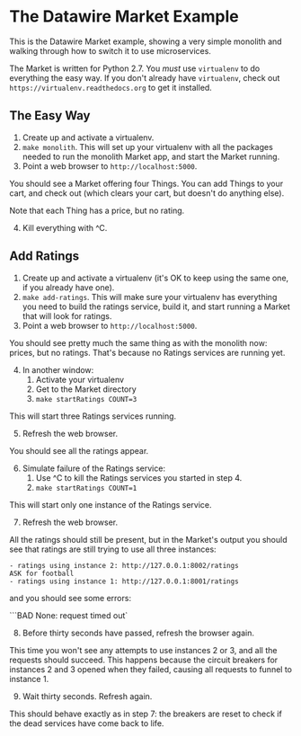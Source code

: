 The Datawire Market Example
===========================

This is the Datawire Market example, showing a very simple monolith and walking through how to switch it to use microservices.

The Market is written for Python 2.7. You _must_ use `virtualenv` to do everything the easy way. If you don't already have `virtualenv`, check out `https://virtualenv.readthedocs.org` to get it installed.

The Easy Way
------------

1. Create up and activate a virtualenv.
2. `make monolith`. This will set up your virtualenv with all the packages needed to run the monolith Market app, and start the Market running.
3. Point a web browser to `http://localhost:5000`.

You should see a Market offering four Things. You can add Things to your cart, and check out (which clears your cart, but doesn't do anything else).

Note that each Thing has a price, but no rating.

4. Kill everything with ^C.

Add Ratings
-----------

1. Create up and activate a virtualenv (it's OK to keep using the same one, if you already have one).
2. `make add-ratings`. This will make sure your virtualenv has everything you need to build the ratings service, build it, and start running a Market that will look for ratings.
3. Point a web browser to `http://localhost:5000`.

You should see pretty much the same thing as with the monolith now: prices, but no ratings. That's because no Ratings services are running yet.

4. In another window:
   1. Activate your virtualenv
   2. Get to the Market directory
   3. `make startRatings COUNT=3`

This will start three Ratings services running.

5. Refresh the web browser.

You should see all the ratings appear.

6. Simulate failure of the Ratings service:
   1. Use ^C to kill the Ratings services you started in step 4.
   2. `make startRatings COUNT=1`

This will start only one instance of the Ratings service.

7. Refresh the web browser.

All the ratings should still be present, but in the Market's output you should see that ratings are still trying to use all three instances:

```ASK for camera
- ratings using instance 2: http://127.0.0.1:8002/ratings
ASK for football
- ratings using instance 1: http://127.0.0.1:8001/ratings
```

and you should see some errors:

```BAD None: request timed out`

8. Before thirty seconds have passed, refresh the browser again.

This time you won't see any attempts to use instances 2 or 3, and all the requests should succeed. This happens because the circuit breakers for instances 2 and 3 opened when they failed, causing all requests to funnel to instance 1.

9. Wait thirty seconds. Refresh again.

This should behave exactly as in step 7: the breakers are reset to check if the dead services have come back to life.



